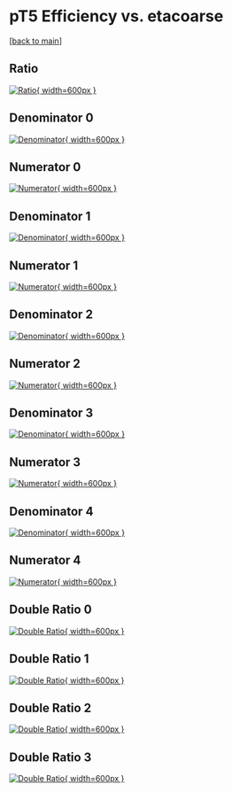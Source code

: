 # pT5 Efficiency vs. etacoarse

[[back to main](./)]



## Ratio

[![Ratio](../mtv/var/pT5_base_11_1_eff_etacoarse.png){ width=600px }](../mtv/var/pT5_base_11_1_eff_etacoarse.pdf)

## Denominator 0

[![Denominator](../mtv/den/pT5_base_11_1_eff_etacoarse_den0.png){ width=600px }](../mtv/den/pT5_base_11_1_eff_etacoarse_den0.pdf)

## Numerator 0

[![Numerator](../mtv/num/pT5_base_11_1_eff_etacoarse_num0.png){ width=600px }](../mtv/num/pT5_base_11_1_eff_etacoarse_num0.pdf)

## Denominator 1

[![Denominator](../mtv/den/pT5_base_11_1_eff_etacoarse_den1.png){ width=600px }](../mtv/den/pT5_base_11_1_eff_etacoarse_den1.pdf)

## Numerator 1

[![Numerator](../mtv/num/pT5_base_11_1_eff_etacoarse_num1.png){ width=600px }](../mtv/num/pT5_base_11_1_eff_etacoarse_num1.pdf)

## Denominator 2

[![Denominator](../mtv/den/pT5_base_11_1_eff_etacoarse_den2.png){ width=600px }](../mtv/den/pT5_base_11_1_eff_etacoarse_den2.pdf)

## Numerator 2

[![Numerator](../mtv/num/pT5_base_11_1_eff_etacoarse_num2.png){ width=600px }](../mtv/num/pT5_base_11_1_eff_etacoarse_num2.pdf)

## Denominator 3

[![Denominator](../mtv/den/pT5_base_11_1_eff_etacoarse_den3.png){ width=600px }](../mtv/den/pT5_base_11_1_eff_etacoarse_den3.pdf)

## Numerator 3

[![Numerator](../mtv/num/pT5_base_11_1_eff_etacoarse_num3.png){ width=600px }](../mtv/num/pT5_base_11_1_eff_etacoarse_num3.pdf)

## Denominator 4

[![Denominator](../mtv/den/pT5_base_11_1_eff_etacoarse_den4.png){ width=600px }](../mtv/den/pT5_base_11_1_eff_etacoarse_den4.pdf)

## Numerator 4

[![Numerator](../mtv/num/pT5_base_11_1_eff_etacoarse_num4.png){ width=600px }](../mtv/num/pT5_base_11_1_eff_etacoarse_num4.pdf)

## Double Ratio 0

[![Double Ratio](../mtv/ratio/pT5_base_11_1_eff_etacoarse_ratio0.png){ width=600px }](../mtv/ratio/pT5_base_11_1_eff_etacoarse_ratio0.pdf)

## Double Ratio 1

[![Double Ratio](../mtv/ratio/pT5_base_11_1_eff_etacoarse_ratio1.png){ width=600px }](../mtv/ratio/pT5_base_11_1_eff_etacoarse_ratio1.pdf)

## Double Ratio 2

[![Double Ratio](../mtv/ratio/pT5_base_11_1_eff_etacoarse_ratio2.png){ width=600px }](../mtv/ratio/pT5_base_11_1_eff_etacoarse_ratio2.pdf)

## Double Ratio 3

[![Double Ratio](../mtv/ratio/pT5_base_11_1_eff_etacoarse_ratio3.png){ width=600px }](../mtv/ratio/pT5_base_11_1_eff_etacoarse_ratio3.pdf)

